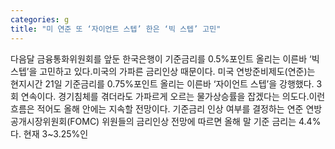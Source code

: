 ```yaml
---
categories: g
title: "미 연준 또 ‘자이언트 스텝’ 한은 ‘빅 스텝’ 고민"
---
```

다음달 금융통화위원회를 앞둔 한국은행이 기준금리를 0.5%포인트 올리는 이른바 ‘빅 스텝’을 고민하고 있다.미국의 가파른 금리인상 때문이다. 미국 연방준비제도(연준)는 현지시간 21일 기준금리를 0.75%포인트 올리는 이른바 ‘자이언트 스텝’을 강행했다. 3회 연속이다. 경기침체를 겪더라도 가파르게 오르는 물가상승률을 잡겠다는 의도다.이런 흐름은 적어도 올해 안에는 지속할 전망이다. 기준금리 인상 여부를 결정하는 연준 연방공개시장위원회(FOMC) 위원들의 금리인상 전망에 따르면 올해 말 기준 금리는 4.4%다. 현재 3~3.25%인
